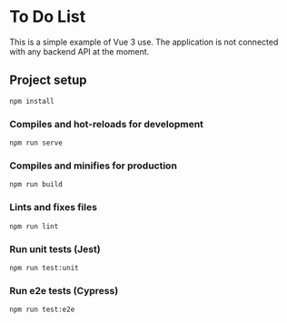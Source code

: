# To Do List

This is a simple example of Vue 3 use. The application is not connected with any backend API at the moment.

## Project setup
```
npm install
```

### Compiles and hot-reloads for development
```
npm run serve
```

### Compiles and minifies for production
```
npm run build
```

### Lints and fixes files
```
npm run lint
```

### Run unit tests (Jest)
```
npm run test:unit
```

### Run e2e tests (Cypress)
```
npm run test:e2e
```
